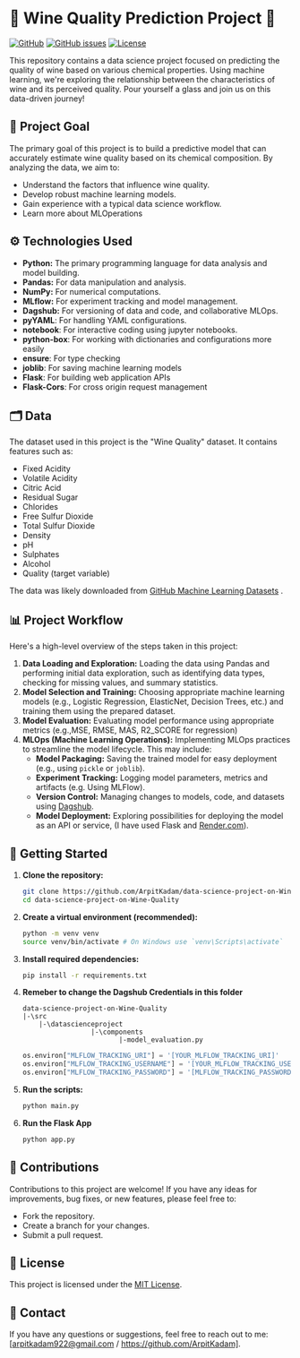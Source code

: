 # 🍷 Wine Quality Prediction Project 🍷

[![GitHub](https://img.shields.io/github/stars/ArpitKadam/data-science-project-on-Wine-Quality?style=social)](https://github.com/ArpitKadam/data-science-project-on-Wine-Quality)
[![GitHub issues](https://img.shields.io/github/issues/ArpitKadam/data-science-project-on-Wine-Quality)](https://github.com/ArpitKadam/data-science-project-on-Wine-Quality/issues)
[![License](https://img.shields.io/github/license/ArpitKadam/data-science-project-on-Wine-Quality)](https://github.com/ArpitKadam/data-science-project-on-Wine-Quality/blob/main/LICENSE)

This repository contains a data science project focused on predicting the quality of wine based on various chemical properties. Using machine learning, we're exploring the relationship between the characteristics of wine and its perceived quality.  Pour yourself a glass and join us on this data-driven journey!

## 🎯 Project Goal

The primary goal of this project is to build a predictive model that can accurately estimate wine quality based on its chemical composition. By analyzing the data, we aim to:

*   Understand the factors that influence wine quality.
*   Develop robust machine learning models.
*   Gain experience with a typical data science workflow.
*   Learn more about MLOperations

## ⚙️ Technologies Used

*   **Python:** The primary programming language for data analysis and model building.
*   **Pandas:** For data manipulation and analysis.
*   **NumPy:** For numerical computations.
*   **MLflow:** For experiment tracking and model management.
*   **Dagshub:** For versioning of data and code, and collaborative MLOps.
*   **pyYAML**: For handling YAML configurations.
*   **notebook**: For interactive coding using jupyter notebooks.
*   **python-box**: For working with dictionaries and configurations more easily
*   **ensure**: For type checking
*   **joblib**: For saving machine learning models
*   **Flask**: For building web application APIs
*   **Flask-Cors**: For cross origin request management


## 🗂️ Data

The dataset used in this project is the "Wine Quality" dataset. It contains features such as:

*   Fixed Acidity
*   Volatile Acidity
*   Citric Acid
*   Residual Sugar
*   Chlorides
*   Free Sulfur Dioxide
*   Total Sulfur Dioxide
*   Density
*   pH
*   Sulphates
*   Alcohol
*   Quality (target variable)

The data was likely downloaded from [GitHub Machine Learning Datasets](https://github.com/krishnaik06/datasets/raw/refs/heads/main/winequality-data.zip) .

## 📊 Project Workflow

Here's a high-level overview of the steps taken in this project:

1.  **Data Loading and Exploration:** Loading the data using Pandas and performing initial data exploration, such as identifying data types, checking for missing values, and summary statistics.
2.  **Model Selection and Training:** Choosing appropriate machine learning models (e.g., Logistic Regression, ElasticNet, Decision Trees, etc.) and training them using the prepared dataset.
3.  **Model Evaluation:**  Evaluating model performance using appropriate metrics (e.g.,MSE, RMSE, MAS, R2_SCORE for regression)
4.  **MLOps (Machine Learning Operations):** Implementing MLOps practices to streamline the model lifecycle. This may include:
    *   **Model Packaging:** Saving the trained model for easy deployment (e.g., using `pickle` or `joblib`).
    *   **Experiment Tracking:** Logging model parameters, metrics and artifacts (e.g. Using MLFlow).
    *   **Version Control:** Managing changes to models, code, and datasets using [Dagshub](https://dagshub.com/dashboard).
    *   **Model Deployment:**  Exploring possibilities for deploying the model as an API or service, (I have used Flask and [Render.com](https://render.com/)).


## 🚀 Getting Started

1.  **Clone the repository:**

    ```bash
    git clone https://github.com/ArpitKadam/data-science-project-on-Wine-Quality.git
    cd data-science-project-on-Wine-Quality
    ```
2.  **Create a virtual environment (recommended):**

    ```bash
    python -m venv venv
    source venv/bin/activate # On Windows use `venv\Scripts\activate`
    ```
3.  **Install required dependencies:**

    ```bash
    pip install -r requirements.txt
    ```
4.  **Remeber to change the Dagshub Credentials in this folder**
   
    ```
    data-science-project-on-Wine-Quality
    |-\src
        |-\datascienceproject
                     |-\components
                            |-model_evaluation.py
    ```
    ```python
    os.environ["MLFLOW_TRACKING_URI"] = '[YOUR_MLFLOW_TRACKING_URI]'
    os.environ["MLFLOW_TRACKING_USERNAME"] = '[YOUR_MLFLOW_TRACKING_USERNAME]'
    os.environ["MLFLOW_TRACKING_PASSWORD"] = '[MLFLOW_TRACKING_PASSWORD]'
    ```   
5.  **Run the scripts:**

    ```bash
    python main.py
    ```
6.  **Run the Flask App**

    ```bash
    python app.py
    ```
    
## 🤝 Contributions

Contributions to this project are welcome! If you have any ideas for improvements, bug fixes, or new features, please feel free to:

*   Fork the repository.
*   Create a branch for your changes.
*   Submit a pull request.

## 📄 License

This project is licensed under the [MIT License](https://github.com/ArpitKadam/data-science-project-on-Wine-Quality/blob/main/LICENSE).

## 📧 Contact

If you have any questions or suggestions, feel free to reach out to me: [arpitkadam922@gmail.com / https://github.com/ArpitKadam].
